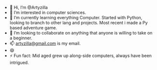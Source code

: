 - 👋 Hi, I’m @Artyzilla
- 👀 I’m interested in computer sciences. 
- 🌱 I’m currently learning everything Computer. Started with Python, looking to branch to other lang and projects. Most recent i made a Py based adventure game.
- 💞️ I’m looking to collaborate on anything that anyone is willing to take on a beginner.
- 📫 artyzilla@gmail.com is my email.
- 😄 
- ⚡ Fun fact: Mid aged grew up along-side computers, always have been intrigued.

<!---
Artyzilla/Artyzilla is a ✨ special ✨ repository because its `README.md` (this file) appears on your GitHub profile.
You can click the Preview link to take a look at your changes.
--->
